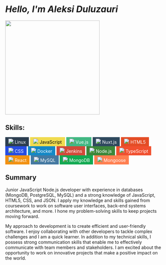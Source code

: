 # _**Hello, I'm Aleksi Duluzauri**_

<div>
<img src="https://repository-images.githubusercontent.com/481916412/ee6da881-0930-4229-b8bd-0b32cee86fea" width="300" height="300"/> 
</div>

## **Skills:**

<p align="left">
<span style="background-color:#2C3E50; color:white; padding: 5px 10px; display:inline-block;"><img src="https://img.icons8.com/color/16/000000/linux--v1.png"/> Linux</span>
<span style="background-color:#F0DB4F; color:black; padding: 5px 10px; display:inline-block;"><img src="https://img.icons8.com/color/16/000000/javascript--v1.png"/> JavaScript</span>
<span style="background-color:#42b883; color:white; padding: 5px 10px; display:inline-block;"><img src="https://img.icons8.com/color/16/000000/vue-js.png"/> Vue.js</span>
<span style="background-color:#2F495E; color:white; padding: 5px 10px; display:inline-block;"><img src="https://img.icons8.com/external-tal-revivo-shadow-tal-revivo/16/null/external-nuxt-js-a-free-and-open-source-web-application-framework-logo-shadow-tal-revivo.png"/> Nuxt.js</span>
<span style="background-color:#E44D26; color:white; padding: 5px 10px; display:inline-block;"><img src="https://img.icons8.com/color/16/000000/html-5--v1.png"/> HTML5</span>
<span style="background-color:#264de4; color:white; padding: 5px 10px; display:inline-block;"><img src="https://img.icons8.com/color/16/000000/css3.png"/> CSS</span>
<span style="background-color:#1488C6; color:white; padding: 5px 10px; display:inline-block;"><img src="https://img.icons8.com/color/16/000000/docker.png"/> Docker</span>
<span style="background-color:#D24939; color:white; padding: 5px 10px; display:inline-block;"><img src="https://img.icons8.com/color/16/000000/jenkins.png"/> Jenkins</span>
<span style="background-color:#3C873A; color:white; padding: 5px 10px; display:inline-block;"><img src="https://img.icons8.com/color/16/000000/nodejs.png"/> Node.js</span>
<span style="background-color:#F1502F; color:white; padding: 5px 10px; display:inline-block;"><img src="https://img.icons8.com/ios-filled/16/000000/typescript.png"/> TypeScript</span>
<span style="background-color:#F29111; color:white; padding: 5px 10px; display:inline-block;"><img src="https://img.icons8.com/color/16/000000/react-native.png"/> React</span>
<span style="background-color:#4479A1; color:white; padding: 5px 10px; display:inline-block;"><img src="https://img.icons8.com/color/16/000000/mysql-logo.png"/> MySQL</span>
<span style="background-color:#13AA52; color:white; padding: 5px 10px; display:inline-block;"><img src="https://img.icons8.com/color/16/000000/mongodb.png"/> MongoDB</span>
<span style="background-color:#FF7F50; color:white; padding: 5px 10px; display:inline-block;"><img src="https://img.icons8.com/color/16/null/mongoose.png"/> Mongoose</span>
</p>

## **Summary**

Junior JavaScript Node.js developer with experience in databases (MongoDB, PostgreSQL, MySQL) and a strong knowledge of JavaScript, HTML5, CSS, and JSON. I apply my knowledge and skills gained from coursework to work on software user interfaces, back-end systems architecture, and more. I hone my problem-solving skills to keep projects moving forward.

My approach to development is to create efficient and user-friendly software. I enjoy collaborating with other developers to tackle complex challenges and I am a quick learner. In addition to my technical skills, I possess strong communication skills that enable me to effectively communicate with team members and stakeholders. I am excited about the opportunity to work on innovative projects that make a positive impact on the world.
